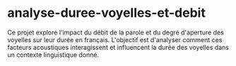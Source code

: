 # analyse-duree-voyelles-et-debit
Ce projet explore l'impact du débit de la parole et du degré d'aperture des voyelles sur leur durée en français. L'objectif est d'analyser comment ces facteurs acoustiques interagissent et influencent la durée des voyelles dans un contexte linguistique donné.
